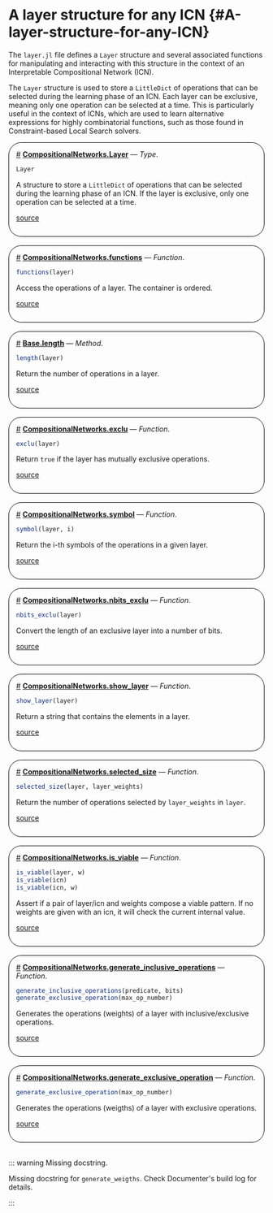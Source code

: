 
# A layer structure for any ICN {#A-layer-structure-for-any-ICN}



The `layer.jl` file defines a `Layer` structure and several associated functions for manipulating and interacting with this structure in the context of an Interpretable Compositional Network (ICN).

The `Layer` structure is used to store a `LittleDict` of operations that can be selected during the learning phase of an ICN. Each layer can be exclusive, meaning only one operation can be selected at a time. This is particularly useful in the context of ICNs, which are used to learn alternative expressions for highly combinatorial functions, such as those found in Constraint-based Local Search solvers.
<div style='border-width:1px; border-style:solid; border-color:black; padding: 1em; border-radius: 25px;'>
<a id='CompositionalNetworks.Layer-learning-layers' href='#CompositionalNetworks.Layer-learning-layers'>#</a>&nbsp;<b><u>CompositionalNetworks.Layer</u></b> &mdash; <i>Type</i>.




```julia
Layer
```


A structure to store a `LittleDict` of operations that can be selected during the learning phase of an ICN. If the layer is exclusive, only one operation can be selected at a time.


[source](https://github.com/JuliaConstraints/CompositionalNetworks.jl/blob/v0.5.6/src/layer.jl#L1-L4)

</div>
<br>
<div style='border-width:1px; border-style:solid; border-color:black; padding: 1em; border-radius: 25px;'>
<a id='CompositionalNetworks.functions-learning-layers' href='#CompositionalNetworks.functions-learning-layers'>#</a>&nbsp;<b><u>CompositionalNetworks.functions</u></b> &mdash; <i>Function</i>.




```julia
functions(layer)
```


Access the operations of a layer. The container is ordered.


[source](https://github.com/JuliaConstraints/CompositionalNetworks.jl/blob/v0.5.6/src/layer.jl#L11-L14)

</div>
<br>
<div style='border-width:1px; border-style:solid; border-color:black; padding: 1em; border-radius: 25px;'>
<a id='Base.length-Tuple{CompositionalNetworks.Layer}-learning-layers' href='#Base.length-Tuple{CompositionalNetworks.Layer}-learning-layers'>#</a>&nbsp;<b><u>Base.length</u></b> &mdash; <i>Method</i>.




```julia
length(layer)
```


Return the number of operations in a layer.


[source](https://github.com/JuliaConstraints/CompositionalNetworks.jl/blob/v0.5.6/src/layer.jl#L17-L20)

</div>
<br>
<div style='border-width:1px; border-style:solid; border-color:black; padding: 1em; border-radius: 25px;'>
<a id='CompositionalNetworks.exclu-learning-layers' href='#CompositionalNetworks.exclu-learning-layers'>#</a>&nbsp;<b><u>CompositionalNetworks.exclu</u></b> &mdash; <i>Function</i>.




```julia
exclu(layer)
```


Return `true` if the layer has mutually exclusive operations.


[source](https://github.com/JuliaConstraints/CompositionalNetworks.jl/blob/v0.5.6/src/layer.jl#L23-L26)

</div>
<br>
<div style='border-width:1px; border-style:solid; border-color:black; padding: 1em; border-radius: 25px;'>
<a id='CompositionalNetworks.symbol-learning-layers' href='#CompositionalNetworks.symbol-learning-layers'>#</a>&nbsp;<b><u>CompositionalNetworks.symbol</u></b> &mdash; <i>Function</i>.




```julia
symbol(layer, i)
```


Return the i-th symbols of the operations in a given layer.


[source](https://github.com/JuliaConstraints/CompositionalNetworks.jl/blob/v0.5.6/src/layer.jl#L29-L32)

</div>
<br>
<div style='border-width:1px; border-style:solid; border-color:black; padding: 1em; border-radius: 25px;'>
<a id='CompositionalNetworks.nbits_exclu-learning-layers' href='#CompositionalNetworks.nbits_exclu-learning-layers'>#</a>&nbsp;<b><u>CompositionalNetworks.nbits_exclu</u></b> &mdash; <i>Function</i>.




```julia
nbits_exclu(layer)
```


Convert the length of an exclusive layer into a number of bits.


[source](https://github.com/JuliaConstraints/CompositionalNetworks.jl/blob/v0.5.6/src/layer.jl#L35-L38)

</div>
<br>
<div style='border-width:1px; border-style:solid; border-color:black; padding: 1em; border-radius: 25px;'>
<a id='CompositionalNetworks.show_layer-learning-layers' href='#CompositionalNetworks.show_layer-learning-layers'>#</a>&nbsp;<b><u>CompositionalNetworks.show_layer</u></b> &mdash; <i>Function</i>.




```julia
show_layer(layer)
```


Return a string that contains the elements in a layer.


[source](https://github.com/JuliaConstraints/CompositionalNetworks.jl/blob/v0.5.6/src/layer.jl#L41-L44)

</div>
<br>
<div style='border-width:1px; border-style:solid; border-color:black; padding: 1em; border-radius: 25px;'>
<a id='CompositionalNetworks.selected_size-learning-layers' href='#CompositionalNetworks.selected_size-learning-layers'>#</a>&nbsp;<b><u>CompositionalNetworks.selected_size</u></b> &mdash; <i>Function</i>.




```julia
selected_size(layer, layer_weights)
```


Return the number of operations selected by `layer_weights` in `layer`.


[source](https://github.com/JuliaConstraints/CompositionalNetworks.jl/blob/v0.5.6/src/layer.jl#L47-L50)

</div>
<br>
<div style='border-width:1px; border-style:solid; border-color:black; padding: 1em; border-radius: 25px;'>
<a id='CompositionalNetworks.is_viable-learning-layers' href='#CompositionalNetworks.is_viable-learning-layers'>#</a>&nbsp;<b><u>CompositionalNetworks.is_viable</u></b> &mdash; <i>Function</i>.




```julia
is_viable(layer, w)
is_viable(icn)
is_viable(icn, w)
```


Assert if a pair of layer/icn and weights compose a viable pattern. If no weights are given with an icn, it will check the current internal value.


[source](https://github.com/JuliaConstraints/CompositionalNetworks.jl/blob/v0.5.6/src/layer.jl#L53-L58)

</div>
<br>
<div style='border-width:1px; border-style:solid; border-color:black; padding: 1em; border-radius: 25px;'>
<a id='CompositionalNetworks.generate_inclusive_operations-learning-layers' href='#CompositionalNetworks.generate_inclusive_operations-learning-layers'>#</a>&nbsp;<b><u>CompositionalNetworks.generate_inclusive_operations</u></b> &mdash; <i>Function</i>.




```julia
generate_inclusive_operations(predicate, bits)
generate_exclusive_operation(max_op_number)
```


Generates the operations (weights) of a layer with inclusive/exclusive operations.


[source](https://github.com/JuliaConstraints/CompositionalNetworks.jl/blob/v0.5.6/src/layer.jl#L61-L65)

</div>
<br>
<div style='border-width:1px; border-style:solid; border-color:black; padding: 1em; border-radius: 25px;'>
<a id='CompositionalNetworks.generate_exclusive_operation-learning-layers' href='#CompositionalNetworks.generate_exclusive_operation-learning-layers'>#</a>&nbsp;<b><u>CompositionalNetworks.generate_exclusive_operation</u></b> &mdash; <i>Function</i>.




```julia
generate_exclusive_operation(max_op_number)
```


Generates the operations (weigths) of a layer with exclusive operations.


[source](https://github.com/JuliaConstraints/CompositionalNetworks.jl/blob/v0.5.6/src/layer.jl#L75-L78)

</div>
<br>

::: warning Missing docstring.

Missing docstring for `generate_weigths`. Check Documenter&#39;s build log for details.

:::
